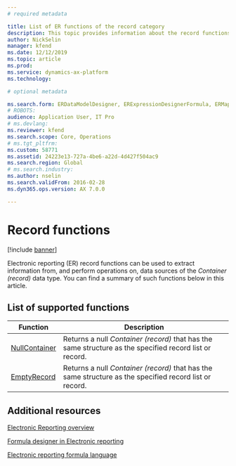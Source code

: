 ```yaml
---
# required metadata

title: List of ER functions of the record category
description: This topic provides information about the record functions that are supported in ER.
author: NickSelin
manager: kfend
ms.date: 12/12/2019
ms.topic: article
ms.prod: 
ms.service: dynamics-ax-platform
ms.technology: 

# optional metadata

ms.search.form: ERDataModelDesigner, ERExpressionDesignerFormula, ERMappedFormatDesigner, ERModelMappingDesigner
# ROBOTS: 
audience: Application User, IT Pro
# ms.devlang: 
ms.reviewer: kfend
ms.search.scope: Core, Operations
# ms.tgt_pltfrm: 
ms.custom: 58771
ms.assetid: 24223e13-727a-4be6-a22d-4d427f504ac9
ms.search.region: Global
# ms.search.industry: 
ms.author: nselin
ms.search.validFrom: 2016-02-28
ms.dyn365.ops.version: AX 7.0.0

---
```


# Record functions

[!include [banner](../includes/banner.md)]

Electronic reporting (ER) record functions can be used to extract information from, and perform operations on, data sources of the *Container (record)* data type. You can find a summary of such functions below in this article.

## List of supported functions

| **Function**  | **Description**   |
|---------------|-------------------|
| [NullContainer](er-functions-record-nullcontainer.md) | Returns a null *Container (record)* that has the same structure as the specified record list or record. |
| [EmptyRecord](er-functions-record-emptyrecord.md)     | Returns a null *Container (record)* that has the same structure as the specified record list or record. |

## Additional resources

[Electronic Reporting overview](general-electronic-reporting.md)

[Formula designer in Electronic reporting](general-electronic-reporting-formula-designer.md)

[Electronic reporting formula language](er-formula-language.md)

